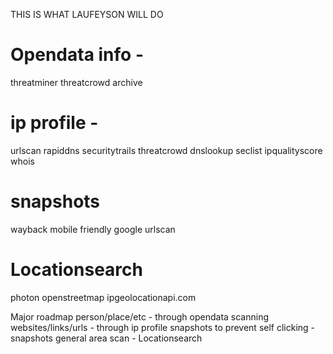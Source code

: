 THIS IS WHAT LAUFEYSON WILL DO

# Opendata info -
threatminer
threatcrowd
archive

# ip profile -
urlscan
rapiddns
securitytrails
threatcrowd
dnslookup
seclist
ipqualityscore
whois

# snapshots
wayback
mobile friendly google
urlscan

# Locationsearch
photon
openstreetmap
ipgeolocationapi.com

Major roadmap
person/place/etc - through opendata
scanning websites/links/urls - through ip profile
snapshots to prevent self clicking - snapshots
general area scan - Locationsearch
